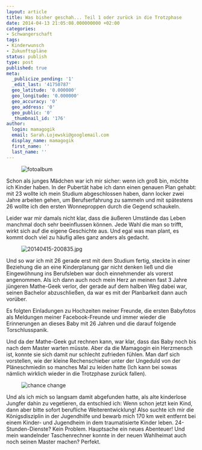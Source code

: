 ```yaml
---
layout: article
title: Was bisher geschah... Teil 1 oder zurück in die Trotzphase
date: 2014-04-13 21:05:08.000000000 +02:00
categories:
- Schwangerschaft
tags:
- Kinderwunsch
- Zukunftspläne
status: publish
type: post
published: true
meta:
  _publicize_pending: '1'
  _edit_last: '41750787'
  geo_latitude: '0.000000'
  geo_longitude: '0.000000'
  geo_accuracy: '0'
  geo_address: '0'
  geo_public: '0'
  _thumbnail_id: '176'
author:
  login: mamagogik
  email: Sarah.Lojewski@googlemail.com
  display_name: mamagogik
  first_name: ''
  last_name: ''
---
```

<figure>
  <img src="{{ site.url }}/images/photo-album-235603_150.jpg" alt="fotoalbum"/>
</figure>
Schon als junges Mädchen war ich mir sicher: wenn ich groß bin, möchte ich Kinder haben.
In der Pubertät habe ich dann einen genauen Plan gehabt: mit 23 wollte ich mein Studium abgeschlossen haben, dann locker zwei Jahre arbeiten gehen, um Berufserfahrung zu sammeln und mit spätestens 26 wollte ich den ersten Wonneproppen durch die Gegend schaukeln.

Leider war mir damals nicht klar, dass die äußeren Umstände das Leben manchmal doch sehr beeinflussen können.
Jede Wahl die man so trifft, wirkt sich auf die eigene Geschichte aus.
Und egal was man plant, es kommt doch viel zu häufig alles ganz anders als gedacht.

<figure>
  <img src="{{ site.url }}/images/20140415-200835.jpg" alt="20140415-200835.jpg" />
</figure>

Und so war ich mit 26 gerade erst mit dem Studium fertig, steckte in einer Beziehung die an eine Kinderplanung gar nicht denken ließ und die Eingewöhnung ins Berufsleben war doch einnehmender als vorerst angenommen.
Als ich dann auch noch mein Herz an meinen fast 3 Jahre jüngeren Mathe-Geek verlor, der gerade auf dem halben Weg dabei war, seinen Bachelor abzuschließen, da war es mit der Planbarkeit dann auch vorüber.

Es folgten Einladungen zu Hochzeiten meiner Freunde, die ersten Babyfotos als Meldungen meiner Facebook-Freunde und immer wieder die Erinnerungen an dieses Baby mit 26 Jahren und die darauf folgende Torschlusspanik.

Und da der Mathe-Geek gut rechnen kann, war klar, dass das Baby noch bis nach dem Master warten müsste.
Aber da die Mamagogin ein Herzmensch ist, konnte sie sich damit nur schlecht zufrieden fühlen.
Man darf sich vorstellen, wie der kleine Rechenschieber unter der Ungeduld von der Pläneschmiedin so manches Mal zu leiden hatte (Ich kann bei sowas nämlich wirklich wieder in die Trotzphase zurück fallen).

<figure>
  <img src="{{ site.url }}/images/chance_change.jpg" alt="chance change" />
</figure>

Und als ich mich so langsam damit abgefunden hatte, als alte kinderlose Jungfer dahin zu vegetieren, da entschied ich: Wenn schon jetzt kein Kind, dann aber bitte sofort berufliche Weiterentwicklung!
Also suchte ich mir die Königsdisziplin in der Jugendhilfe und bewarb mich 170 km weit entfernt bei einem Kinder- und Jugendheim in dem traumatisierte Kinder leben.
24-Stunden-Dienste? Kein Problem.
Hauptsache ein neues Abenteuer! Und mein wandelnder Taschenrechner konnte in der neuen Wahlheimat auch noch seinen Master machen? Perfekt.
